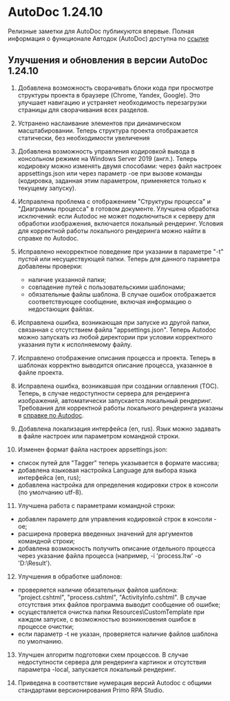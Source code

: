 #  AutoDoc 1.24.10

Релизные заметки для AutoDoc публикуются впервые. Полная информация о функционале Автодок (AutoDoc) доступна по [ссылке](https://docs.primo-rpa.ru/primo-rpa/primo-rpa-studio/tools/autodoc)

## Улучшения и обновления в версии AutoDoc 1.24.10

1. Добавлена возможность сворачивать блоки кода при просмотре структуры проекта в браузере (Chrome, Yandex, Google). Это улучшает навигацию и устраняет необходимость перезагрузки страницы для сворачивания всех разделов.

2. Устранено наслаивание элементов при динамическом масштабировании. Теперь структура проекта отображается статически, без необходимости увеличения

3. Добавлена возможность управления кодировкой вывода в консольном режиме на Windows Server 2019 (англ.). 
Теперь кодировку можно изменять двумя способами: через файл настроек appsettings.json или через параметр -oe при вызове команды (кодировка, заданная этим параметром, применяется только к текущему запуску).

4. Исправлена проблема с отображением "Структуры процесса" и "Диаграммы процесса" в готовом документе. Улучшена обработка исключений: если Autodoc не может подключиться к серверу для обработки изображения, включается локальный рендеринг. Условия для корректной работы локального рендеринга можно найти в справке по Autodoc.

5. Исправлено некорректное поведение при указании в параметре "-t" пустой или несуществующей папки. Теперь для данного параметра добавлены проверки:
   - наличие указанной папки;
   - совпадение путей с пользовательскими шаблонами;
   - обязательные файлы шаблона. В случае ошибок отображается соответствующее сообщение, включая информацию о недостающих файлах.

6. Исправлена ошибка, возникающая при запуске из другой папки, связанная с отсутствием файла "appsettings.json". Теперь Autodoc можно запускать из любой директории при условии корректного указания пути к исполняемому файлу.

7. Исправлено отображение описания процесса и проекта. Теперь в шаблонах корректно выводится описание процесса, указанное в файле проекта.

8. Исправлена ошибка, возникавшая при создании оглавления (TOC). Теперь, в случае недоступности сервера для рендеринга изображений, автоматически запускается локальный рендеринг. 
Требования для корректной работы локального рендеринга указаны в [справке по Autodoc](https://docs.primo-rpa.ru/primo-rpa/primo-rpa-studio/tools/autodoc#lokalnyi-rendering-izobrazhenii).

9. Добавлена локализация интерфейса (en, rus). Язык можно задавать в файле настроек или параметром командной строки.

10. Изменен формат файла настроек appsettings.json:
   - список путей для "Tagger" теперь указывается в формате массива;
   - добавлена языковая настройка Language для выбора языка интерфейса (en, rus);
   - добавлена настройка для определения кодировки строк в консоли (по умолчанию utf-8).

11. Улучшена работа с параметрами командной строки:
   - добавлен параметр для управления кодировкой строк в консоли -oe;
   - расширена проверка введенных значений для аргументов командной строки;
   - добавлена возможность получить описание отдельного процесса через указание файла процесса (например, -i 'process.ltw' -o 'D:\Result').

12. Улучшения в обработке шаблонов:
   - проверяется наличие обязательных файлов шаблона: "project.cshtml", "process.cshtml", "ActivityInfo.cshtml". В случае отсутствия этих файлов программа выводит сообщение об ошибке;
   - осуществляется очистка папки Resources\CustomTemplate при каждом запуске, с возможностью возникновения ошибок в процессе очистки;
   - если параметр -t не указан, проверяется наличие файлов шаблона по умолчанию.

13. Улучшен алгоритм подготовки схем процессов. В случае недоступности сервера для рендеринга картинок и отсутствия параметра -local, запускается локальный рендеринг. 

14. Приведена в соответствие нумерация версий Autodoc с общими стандартами версионирования Primo RPA Studio.




